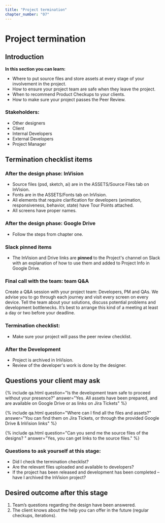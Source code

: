 ```yaml
---
title: "Project termination"
chapter_number: "07"
---
```


# Project termination

## Introduction
**In this section you can learn:**
- Where to put source files and store assets at every stage of your involvement in the project.
- How to ensure your project team are safe when they leave the project.
- When to recommend Product Checkups to your clients.
- How to make sure your project passes the Peer Review.

### Stakeholders:
- Other designers
- Client
- Internal Developers
- External Developers
- Project Manager

## Termination checklist items

### After the design phase: InVision

- Source files (psd, sketch, ai) are in the ASSETS/Source Files tab on InVision.
- Fonts are in the ASSETS/Fonts tab on InVision.
- All elements that require clarification for developers (animation, responsiveness, behavior, state) have Tour Points attached.
- All screens have proper names.

### After the design phase: Google Drive

- Follow the steps from chapter one.

### Slack pinned items
- The InVision and Drive links are **pinned** to the Project's channel on Slack with an explanation of how to use them and added to Project Info in Google Drive.

### Final call with the team: team Q&A

Create a Q&A session with your project team: Developers, PM and QAs. We advise you to go through each journey and visit every screen on every device. Tell the team about your solutions, discuss potential problems and development bottlenecks. It’s best to arrange this kind of a meeting at least a day or two before your deadline.

### Termination checklist:

- Make sure your project will pass the peer review checklist.

### After the Development
- Project is archived in InVision.
- Review of the developer's work is done by the designer.

## Questions your client may ask

{% include qa.html question="Is the development team safe to proceed without your presence?" answer="Yes. All assets have been prepared, and are available on Google Drive or as links on Jira Tickets" %}

{% include qa.html question="Where can I find all the files and assets?" answer="You can find them on Jira Tickets, or through the provided Google Drive & InVision links" %}

{% include qa.html question="Can you send me the source files of the designs?
" answer="Yes, you can get links to the source files." %}

### Questions to ask yourself at this stage:
- Did I check the termination checklist?
- Are the relevant files uploaded and available to developers?
- If the project has been released and development has been completed – have I archived the InVision project?

## Desired outcome after this stage
1. Team’s questions regarding the design have been answered.
2. The client knows about the help you can offer in the future (regular checkups, iterations).
